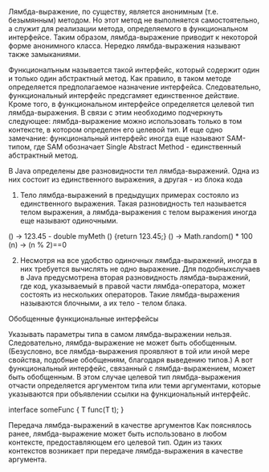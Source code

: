 Лямбда-выражение, по существу, является анонимным (т.е. безымянным) методом. Но этот метод не выполняется самостоятельно, 
а служит для реализации метода, определяемого в функциональном интерфейсе. Таким образом, лямбда-выражение приводит к 
некоторой форме анонимного класса. Нередко лямбда-выражения называют также замыканиями. 

Функционалъным называется такой интерфейс, который содержит один и только один абстрактный метод. Как правило, в таком 
методе определяется предполагаемое назначение интерфейса. Следовательно, функциональный интерфейс предсгамяет 
единственное действие. Кроме того, в функциональном интерфейсе определяется целевой тип лямбда-выражения. В связи с этим 
необходимо подчеркнуть следующее: лямбда-выражение можно использовать только в том контексте, в котором определен его 
целевой тип. И еще одно замечание: функциональный интерфейс иногда еще называют SАМ-типом, где SАМ обозначает 
Single Abstract Method - единственный абстрактный метод.

В Java определены две разновидности тел лямбда-выражений. Одна из них состоит из единственного выражения, а другая - из 
блока кода

1) Тело лямбда-выражений в предыдущих примерах состояло из единственного выражения. Такая разновидность тел называется 
телом выражения, а лямбда-выражения с телом выражения иногда еще называют одиночными.

() -> 123.45   -  double myMeth () {return 123.45;}
() -> Math.random() * 100
(n) -> (n % 2)==0

2) Несмотря на все удобство одиночных лямбда-выражений, иногда в них требуется вычислять не одно выражение. Для 
подобныхслучаев в Java предусмотрена вторая разновидность лямбда-выражений, где код, указываемый в правой части 
лямбда-оператора, может состоять из нескольких операторов. Такие лямбда-выражения называются блочными, а их тело - телом блака. 

Обобщенные функциональные интерфейсы

Указывать параметры типа в самом лямбда-выражении нельзя. Следовательно, лямбда-выражение не может быть обобщенным. 
(Безусловно, все лямбда-выражения проявляют в той или иной мере свойства, подобные обобщениям, благодаря выведению 
типов.) А вот функциональный интерфейс, связанный с лямбда-выражением, может быть обобщенным. В этом случае целевой тип 
лямбда-выражения отчасти определяется аргументом типа или теми аргументами, которые указываются при объявлении ссылки 
на функциональный интерфейс.

interface someFunc<T> {
T func(T t);
}

Передача лямбда-выражений в качестве аргументов
Как пояснялось ранее, лямбда-выражение может быть использовано в любом контексте, предоставляющем его целевой тип. Один 
из таких контекстов возникает при передаче лямбда-выражения в качестве аргумента.
